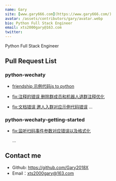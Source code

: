 ```yaml
---
name: Gary
site: [www.gary666.com](https://www.gary666.com/)
avatar: /assets/contributors/gary/avatar.webp
bio: Python Full Stack Engineer
email: xts2000gary@163.com
twitter:
---
```


Python Full Stack Engineer

## Pull Request List

### python-wechaty

- [friendship 示例代码js to python](https://github.com/wechaty/python-wechaty/pull/327)

- [fix:注释的错误 删除群成员和机器人退群注释优化](https://github.com/wechaty/python-wechaty/pull/325)
- [fix:文档错误 邀人入群对应示例代码错误](https://github.com/wechaty/python-wechaty/pull/324)
  ...

### python-wechaty-getting-started

- [fix:监听扫码事件参数对应错误以及格式化](https://github.com/wechaty/python-wechaty-getting-started/pull/76)

  ...

## Contact me

- Github: <https://github.com/Gary2018X>
- Email：<xts2000gary@163.com>
